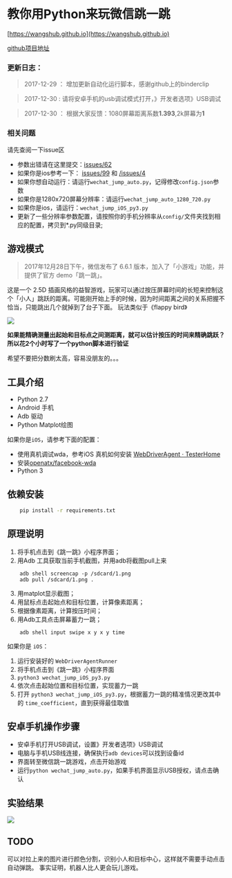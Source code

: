 # 教你用Python来玩微信跳一跳


[https://wangshub.github.io](https://wangshub.github.io)

[github项目地址](https://github.com/wangshub/wechat_jump_game)

### **更新日志：**

> 2017-12-29 ： 增加更新自动化运行脚本，感谢github上的binderclip

> 2017-12-30 : 请将安卓手机的usb调试模式打开，》开发者选项》USB调试

> 2017-12-30 ： 根据大家反馈：1080屏幕距离系数**1.393**,2k屏幕为**1**



### 相关问题

请先查阅一下issue区

- 参数出错请在这里提交：[issues/62](https://github.com/wangshub/wechat_jump_game/issues/62)
- 如果你是ios参考一下： [issues/99](https://github.com/wangshub/wechat_jump_game/issues/99) 和
[/issues/4](https://github.com/wangshub/wechat_jump_game/issues/4)
- 如果你想自动运行：请运行`wechat_jump_auto.py`，记得修改`config.json`参数
- 如果你是1280x720屏幕分辨率：请运行`wechat_jump_auto_1280_720.py`
- 如果你是ios，请运行：`wechat_jump_iOS_py3.py`
- 更新了一些分辨率参数配置，请按照你的手机分辨率从`config/`文件夹找到相应的配置，拷贝到*.py同级目录;

## 游戏模式

> 2017年12月28日下午，微信发布了 6.6.1 版本，加入了「小游戏」功能，并提供了官方 demo「跳一跳」。

这是一个 2.5D 插画风格的益智游戏，玩家可以通过按压屏幕时间的长短来控制这个「小人」跳跃的距离。可能刚开始上手的时候，因为时间距离之间的关系把握不恰当，只能跳出几个就掉到了台子下面。
玩法类似于《flappy bird》

![](https://ws1.sinaimg.cn/large/c3a916a7gy1fmxe4gnfhnj20hs0a0t8q.jpg)

**如果能精确测量出起始和目标点之间测距离，就可以估计按压的时间来精确跳跃？所以花2个小时写了一个python脚本进行验证**

希望不要把分数刷太高，容易没朋友的。。。

## 工具介绍

- Python 2.7
- Android 手机
- Adb 驱动
- Python Matplot绘图

如果你是`iOS`，请参考下面的配置：
- 使用真机调试wda，参考iOS 真机如何安装 [WebDriverAgent · TesterHome](https://testerhome.com/topics/7220)
- 安装[openatx/facebook-wda](https://github.com/openatx/facebook-wda)
- Python 3

## 依赖安装

``` bash
    pip install -r requirements.txt
```

## 原理说明

1. 将手机点击到《跳一跳》小程序界面；
2. 用Adb 工具获取当前手机截图，并用adb将截图pull上来

```shell
    adb shell screencap -p /sdcard/1.png
    adb pull /sdcard/1.png .
```

3. 用matplot显示截图；
4. 用鼠标点击起始点和目标位置，计算像素距离；
5. 根据像素距离，计算按压时间；
6. 用Adb工具点击屏幕蓄力一跳；

```shell
    adb shell input swipe x y x y time
```

如果你是 `iOS`：
1. 运行安装好的 `WebDriverAgentRunner`
2. 将手机点击到《跳一跳》小程序界面
3. `python3 wechat_jump_iOS_py3.py`
4. 依次点击起始位置和目标位置，实现蓄力一跳
5. 打开 `python3 wechat_jump_iOS_py3.py`，根据蓄力一跳的精准情况更改其中的 `time_coefficient`，直到获得最佳取值

## 安卓手机操作步骤

- 安卓手机打开USB调试，设置》开发者选项》USB调试
- 电脑与手机USB线连接，确保执行`adb devices`可以找到设备id
- 界面转至微信跳一跳游戏，点击开始游戏
- 运行`python wechat_jump_auto.py`，如果手机界面显示USB授权，请点击确认


## 实验结果

![](https://ws1.sinaimg.cn/large/c3a916a7gy1fmxel5dkxvj20u01hcmzx.jpg)

## TODO 

可以对拉上来的图片进行颜色分割，识别小人和目标中心，这样就不需要手动点击自动弹跳。
事实证明，机器人比人更会玩儿游戏。

